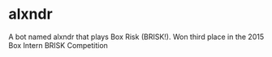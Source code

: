 # alxndr
A bot named alxndr that plays Box Risk (BRISK!). Won third place in the 2015 Box Intern BRISK Competition

